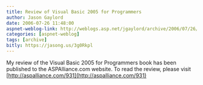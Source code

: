 ```yaml
---
title: Review of Visual Basic 2005 for Programmers
author: Jason Gaylord
date: 2006-07-26 11:48:00
aspnet-weblog-link: http://weblogs.asp.net/jgaylord/archive/2006/07/26/Review-of-Visual-Basic-2005-for-Programmers.aspx
categories: [aspnet-weblog]
tags: [archive]
bitly: https://jasong.us/3g0Rkpl
---
```


My review of the Visual Basic 2005 for Programmers book has been published to the ASPAlliance.com website. To read the review, please visit [http://aspalliance.com/931](http://aspalliance.com/931)